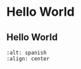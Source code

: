 Hello World
==============

## Hello World

```{image} ../img/spanish.jpg
:alt: spanish
:align: center
```

